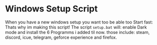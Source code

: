 # Windows Setup Script
When you have a new windows setup you want too be able too Start fast: Thats why im making this script!
The script `setup.bat` will: enable Dark mode and install the 6 Programms i added til now. those include: steam, discord, icue, telegram, geforce experience and firefox.
